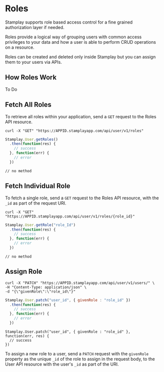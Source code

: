 # Roles

Stamplay supports role based access control for a fine grained authorization layer if needed.

Roles provide a logical way of grouping users with common access privileges to your data and how a user is able to perform CRUD operations on a resource.

Roles can be created and deleted only inside Stamplay but you can assign them to your users via APIs.

## How Roles Work

To Do

## Fetch All Roles

To retrieve all roles within your application, send a `GET` request to the Roles API resource.

~~~shell
curl -X "GET" "https://APPID.stamplayapp.com/api/user/v1/roles"
~~~

~~~javascript
Stamplay.User.getRoles()
  .then(function(res) {
    // success
  }, function(err) {
    // error
  })
~~~

~~~nodejs
// no method
~~~

## Fetch Individual Role

To fetch a single role, send a `GET` request to the Roles API resource, with the `_id` as part of the request URI.

~~~shell
curl -X "GET" "https://APPID.stamplayapp.com/api/user/v1/roles/{role_id}"
~~~

~~~javascript
Stamplay.User.getRole("role_Id")
  .then(function(res) {
    // success
  }, function(err) {
    // error
  })
~~~

~~~nodejs
// no method
~~~

## Assign Role

~~~shell
curl -X "PATCH" "https://APPID.stamplayapp.com/api/user/v1/users/" \
-H "Content-Type: application/json" \
-d "{\"givenRole\":\"role_id\"}"

~~~

~~~javascript
Stamplay.User.patch("user_id", { givenRole : "role_id" })
  .then(function(res) {
    // success
  }, function(err) {
    // error
  })
~~~

~~~nodejs
Stamplay.User.patch("user_id", { givenRole : "role_id" }, function(err, res) {
  // success
})
~~~


To assign a new role to a user, send a `PATCH` request with the `givenRole` property as the unique `_id` of the role to assign in the request body, to the User API resource with the user's `_id` as part of the URI.